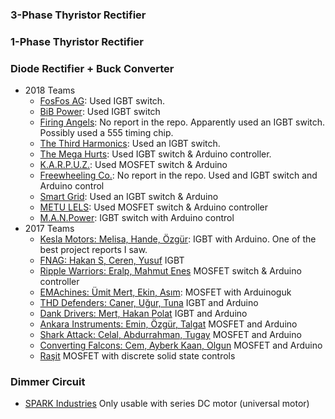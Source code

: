 
### 3-Phase Thyristor Rectifier


### 1-Phase Thyristor Rectifier


### Diode Rectifier + Buck Converter
- 2018 Teams
    - [FosFos AG](https://github.com/sametyildirima/FosFos-AG/blob/master/Latex_Report/ee463_hardware.pdf):  Used IGBT switch.
    - [BiB Power]( https://github.com/ismail-ataseven/BiB-Power/blob/7a01ebb5e4cc72ef8b2fff40187602b179af3daa/Hardware%20Report-BiB%20Power-2030120-2031318-2030377.pdf): Used IGBT switch
    - [Firing Angels](https://github.com/nailtosun/EE-463-Hardware-Project): No report in the repo. Apparently used an IGBT switch. Possibly used a 555 timing chip.
    - [The Third Harmonics](https://github.com/EnesAyaz/EE463-HardwareProject/blob/master/Reports/Component%20Selection.docx): Used an IGBT switch.
    - [The Mega Hurts](https://github.com/bulbulbahar/EE463_HardwareProject/blob/master/EE463_HardwareProjectReport-4.pdf): Used IGBT switch & Arduino controller.
    - [K.A.R.P.U.Z.](https://github.com/gurkandyilmaz/EE463-Hardware_Project/blob/master/Documentation/karpuzreport.pdf): Used MOSFET switch & Arduino
    - [Freewheeling Co.](https://github.com/anilcanbudak/EE463-Hardware-Project): No report in the repo. Used and IGBT switch and Arduino control
    - [Smart Grid](https://github.com/ivenguzel/EE463-Hardware_Project/blob/master/SmartGrid_Hardware_Report.pdf): Used an IGBT switch & Arduino
    - [METU LELS](https://github.com/yusufselimkaratas/463HardwareProject/blob/master/EE463%20Hardware%20Project%20Report%20final.pdf): Used MOSFET switch & Arduino controller
    - [M.A.N.Power](https://github.com/nevzatsafasenyayla/M.A.N.Power/blob/master/463%20Hardware%20Report-M.A.N%20Power.pdf): IGBT switch with Arduino control
- 2017 Teams
    - [Kesla Motors: Melisa, Hande, Özgür](https://github.com/ghandeb/KESLA-Motors/blob/master/HW_Project_KeslaMotors_Melisa_Hande_%C3%96zg%C3%BCr_46616_279732244.pdf): IGBT with Arduino. One of the best project reports I saw.
    - [FNAG: Hakan S, Ceren, Yusuf](https://github.com/hakansrc/EE463-Hardware-Project-team-FNAG/blob/master/Report.docx) IGBT
    - [Ripple Warriors: Eralp, Mahmut Enes](https://github.com/MehmetEralpKose/Ripple-Warriors-Hardware-Project-) MOSFET switch & Arduino controller
    - [EMAchines: Ümit Mert, Ekin, Asım](https://github.com/caglarmert/EE463-Hardware-Project/blob/master/Reports/EE463_Hardware_Project_Final_Report_EMAchines.pdf): MOSFET with Arduinoguk
    - [THD Defenders: Caner, Uğur, Tuna](https://github.com/caneryagci/EE_463-Hardware-Project/blob/master/EE463%20Hardware%20Project%20Report%20(THD%20Defenders).pdf) IGBT and Arduino
    - [Dank Drivers: Mert, Hakan Polat](https://github.com/hakanpolat/EE463--Dank-Drivers/blob/master/EE463HardwareProject_Report.pdf) IGBT and Arduino
    - [Ankara Instruments: Emin, Özgür, Talgat](https://github.com/emincinalioglu/Ankara-Instruments/blob/master/EE463-Hardwareproject-report.docx) MOSFET and Arduino
    - [Shark Attack: Celal, Abdurrahman, Tugay](https://github.com/celalkavlak/EE463_Hardware_Project/blob/master/report/ee463%20term%20project%20report%20of%20design%20and%20test%20results%20Abdurrahman%20Ayd%C4%B1n-Tugay%20Karakaya-%20Celal%20Kavlak.pdf)  MOSFET and Arduino
    - [Converting Falcons: Cem, Ayberk Kaan, Olgun](https://github.com/OlgunErdogan/Converting_Falcons/blob/master/Converting%20Falcons%20Hardware%20Report.pdf)  MOSFET and Arduino
    - [Raşit](https://github.com/rasitgokmen/EE463-Project/blob/master/Report/Report%20Included%20Test%20Results_RasitGOKMEN.pdf) MOSFET with discrete solid state controls

### Dimmer Circuit
- [SPARK Industries](https://github.com/hhintoglu/EE463_Hardware_Project/blob/master/Report/EE463_Hardware_Project_Report.pdf) Only usable with series DC motor (universal motor)





